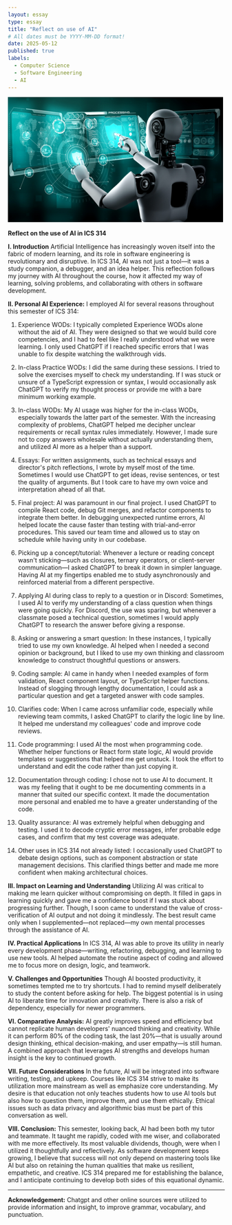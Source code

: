 ```yaml
---
layout: essay
type: essay
title: "Reflect on use of AI"
# All dates must be YYYY-MM-DD format!
date: 2025-05-12
published: true
labels:
  - Computer Science
  - Software Engineering
  - AI
---
```


<img width="500px" class="rounded mx-auto d-block" src="../img/ai.png">

**Reflect on the use of AI in ICS 314**

**I. Introduction**
Artificial Intelligence has increasingly woven itself into the fabric of modern learning, and its role in software engineering is revolutionary and disruptive. In ICS 314, AI was not just a tool—it was a study companion, a debugger, and an idea helper. This reflection follows my journey with AI throughout the course, how it affected my way of learning, solving problems, and collaborating with others in software development.

**II. Personal AI Experience:**
I employed AI for several reasons throughout this semester of ICS 314:

1. Experience WODs: I typically completed Experience WODs alone without the aid of AI. They were designed so that we would build core competencies, and I had to feel like I really understood what we were learning. I only used ChatGPT if I reached specific errors that I was unable to fix despite watching the walkthrough vids.

2. In-class Practice WODs: I did the same during these sessions. I tried to solve the exercises myself to check my understanding. If I was stuck or unsure of a TypeScript expression or syntax, I would occasionally ask ChatGPT to verify my thought process or provide me with a bare minimum working example.

3. In-class WODs: My AI usage was higher for the in-class WODs, especially towards the latter part of the semester. With the increasing complexity of problems, ChatGPT helped me decipher unclear requirements or recall syntax rules immediately. However, I made sure not to copy answers wholesale without actually understanding them, and utilized AI more as a helper than a support.

4. Essays: For written assignments, such as technical essays and director's pitch reflections, I wrote by myself most of the time. Sometimes I would use ChatGPT to get ideas, revise sentences, or test the quality of arguments. But I took care to have my own voice and interpretation ahead of all that.

5. Final project: AI was paramount in our final project. I used ChatGPT to compile React code, debug Git merges, and refactor components to integrate them better. In debugging unexpected runtime errors, AI helped locate the cause faster than testing with trial-and-error procedures. This saved our team time and allowed us to stay on schedule while having unity in our codebase.

6. Picking up a concept/tutorial: Whenever a lecture or reading concept wasn't sticking—such as closures, ternary operators, or client-server communication—I asked ChatGPT to break it down in simpler language. Having AI at my fingertips enabled me to study asynchronously and reinforced material from a different perspective.

7. Applying AI during class to reply to a question or in Discord: Sometimes, I used AI to verify my understanding of a class question when things were going quickly. For Discord, the use was sparing, but whenever a classmate posed a technical question, sometimes I would apply ChatGPT to research the answer before giving a response.

8. Asking or answering a smart question: In these instances, I typically tried to use my own knowledge. AI helped when I needed a second opinion or background, but I liked to use my own thinking and classroom knowledge to construct thoughtful questions or answers.

9. Coding sample: AI came in handy when I needed examples of form validation, React component layout, or TypeScript helper functions. Instead of slogging through lengthy documentation, I could ask a particular question and get a targeted answer with code samples.

10. Clarifies code: When I came across unfamiliar code, especially while reviewing team commits, I asked ChatGPT to clarify the logic line by line. It helped me understand my colleagues' code and improve code reviews.

11. Code programming: I used AI the most when programming code. Whether helper functions or React form state logic, AI would provide templates or suggestions that helped me get unstuck. I took the effort to understand and edit the code rather than just copying it.

12. Documentation through coding: I chose not to use AI to document. It was my feeling that it ought to be me documenting comments in a manner that suited our specific context. It made the documentation more personal and enabled me to have a greater understanding of the code.

13. Quality assurance: AI was extremely helpful when debugging and testing. I used it to decode cryptic error messages, infer probable edge cases, and confirm that my test coverage was adequate.

14. Other uses in ICS 314 not already listed: I occasionally used ChatGPT to debate design options, such as component abstraction or state management decisions. This clarified things better and made me more confident when making architectural choices.

**III. Impact on Learning and Understanding**
Utilizing AI was critical to making me learn quicker without compromising on depth. It filled in gaps in learning quickly and gave me a confidence boost if I was stuck about progressing further. Though, I soon came to understand the value of cross-verification of AI output and not doing it mindlessly. The best result came only when I supplemented—not replaced—my own mental processes through the assistance of AI.

**IV. Practical Applications**
In ICS 314, AI was able to prove its utility in nearly every development phase—writing, refactoring, debugging, and learning to use new tools. AI helped automate the routine aspect of coding and allowed me to focus more on design, logic, and teamwork. 

**V. Challenges and Opportunities**
Though AI boosted productivity, it sometimes tempted me to try shortcuts. I had to remind myself deliberately to study the content before asking for help. The biggest potential is in using AI to liberate time for innovation and creativity. There is also a risk of dependency, especially for newer programmers.

**VI. Comparative Analysis:**
AI greatly improves speed and efficiency but cannot replicate human developers' nuanced thinking and creativity. While it can perform 80% of the coding task, the last 20%—that is usually around design thinking, ethical decision-making, and user empathy—is still human. A combined approach that leverages AI strengths and develops human insight is the key to continued growth.

**VII. Future Considerations**
In the future, AI will be integrated into software writing, testing, and upkeep. Courses like ICS 314 strive to make its utilization more mainstream as well as emphasize core understanding. My desire is that education not only teaches students how to use AI tools but also how to question them, improve them, and use them ethically. Ethical issues such as data privacy and algorithmic bias must be part of this conversation as well.

**VIII. Conclusion:**
This semester, looking back, AI had been both my tutor and teammate. It taught me rapidly, coded with me wiser, and collaborated with me more effectively. Its most valuable dividends, though, were when I utilized it thoughtfully and reflectively. As software development keeps growing, I believe that success will not only depend on mastering tools like AI but also on retaining the human qualities that make us resilient, empathetic, and creative. ICS 314 prepared me for establishing the balance, and I anticipate continuing to develop both sides of this equational dynamic.

---

**Acknowledgement:** Chatgpt and other online sources were utilized to provide information and insight, to improve grammar, vocabulary, and punctuation. 
